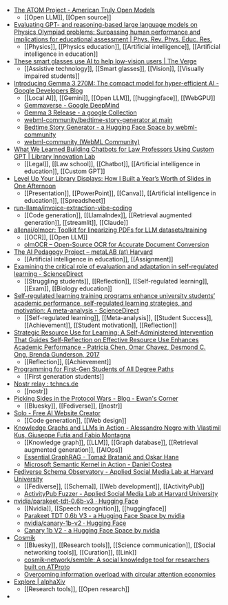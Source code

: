 - [The ATOM Project - American Truly Open Models](https://www.atomproject.ai/)
	- [[Open LLM]], [[Open source]]
- [Evaluating GPT- and reasoning-based large language models on Physics Olympiad problems: Surpassing human performance and implications for educational assessment | Phys. Rev. Phys. Educ. Res.](https://journals.aps.org/prper/abstract/10.1103/6fmx-bsnl)
	- [[Physics]], [[Physics education]], [[Artificial intelligence]], [[Artificial intelligence in education]]
- [These smart glasses use AI to help low-vision users | The Verge](https://www.theverge.com/news/759160/ally-solos-smart-glasses-ai-envision-low-vision)
	- [[Assistive technology]], [[Smart glasses]], [[Vision]], [[Visually impaired students]]
- [Introducing Gemma 3 270M: The compact model for hyper-efficient AI - Google Developers Blog](https://developers.googleblog.com/en/introducing-gemma-3-270m/)
	- [[Local AI]], [[Gemini]], [[Open LLM]], [[huggingface]], [[WebGPU]]
	- [Gemmaverse - Google DeepMind](https://deepmind.google/models/gemma/gemmaverse/)
	- [Gemma 3 Release - a google Collection](https://huggingface.co/collections/google/gemma-3-release-67c6c6f89c4f76621268bb6d)
	- [webml-community/bedtime-story-generator at main](https://huggingface.co/spaces/webml-community/bedtime-story-generator/tree/main)
	- [Bedtime Story Generator - a Hugging Face Space by webml-community](https://huggingface.co/spaces/webml-community/bedtime-story-generator)
	- [webml-community (WebML Community)](https://huggingface.co/webml-community)
- [What We Learned Building Chatbots for Law Professors Using Custom GPT | Library Innovation Lab](https://lil.law.harvard.edu/blog/2025/02/15/what-we-learned-building-chatbots-for-law-professors-using-custom-gpt/)
	- [[Legal]], [[Law school]], [[Chatbot]], [[Artificial intelligence in education]], [[Custom GPT]]
- [Level Up Your Library Displays: How I Built a Year’s Worth of Slides in One Afternoon](https://aischoollibrarian.substack.com/p/level-up-your-library-displays-how?r=u0wmi&triedRedirect=true)
	- [[Presentation]], [[PowerPoint]], [[Canva]], [[Artificial intelligence in education]], [[Spreadsheet]]
- [run-llama/invoice-extraction-vibe-coding](https://github.com/run-llama/invoice-extraction-vibe-coding)
	- [[Code generation]], [[LlamaIndex]], [[Retrieval augmented generation]], [[streamlit]], [[Claude]]
- [allenai/olmocr: Toolkit for linearizing PDFs for LLM datasets/training](https://github.com/allenai/olmocr)
	- [[OCR]], [[Open LLM]]
	- [olmOCR – Open-Source OCR for Accurate Document Conversion](https://olmocr.allenai.org/)
- [The AI Pedagogy Project – metaLAB (at) Harvard](https://aipedagogy.org/)
	- [[Artificial intelligence in education]], [[Assignment]]
- [Examining the critical role of evaluation and adaptation in self-regulated learning - ScienceDirect](https://www.sciencedirect.com/science/article/pii/S0361476X21000862?via%3Dihub)
	- [[Struggling students]], [[Reflection]], [[Self-regulated learning]], [[Exam]], [[Biology education]]
- [Self-regulated learning training programs enhance university students’ academic performance, self-regulated learning strategies, and motivation: A meta-analysis - ScienceDirect](https://www.sciencedirect.com/science/article/abs/pii/S0361476X21000357?via%3Dihub)
	- [[Self-regulated learning]], [[Meta-analysis]], [[Student Success]], [[Achievement]], [[Student motivation]], [[Reflection]]
- [Strategic Resource Use for Learning: A Self-Administered Intervention That Guides Self-Reflection on Effective Resource Use Enhances Academic Performance - Patricia Chen, Omar Chavez, Desmond C. Ong, Brenda Gunderson, 2017](https://journals.sagepub.com/doi/10.1177/0956797617696456)
	- [[Reflection]], [[Achievement]]
- [Programming for First-Gen Students of All Degree Paths](https://www.insidehighered.com/news/student-success/college-experience/2025/08/14/programming-first-gen-students-all-degree-paths)
	- [[First generation students]]
- [Nostr relay : tchncs.de](https://tchncs.de/en/nostr)
	- [[nostr]]
- [Picking Sides in the Protocol Wars - Blog - Ewan's Corner](https://ewancroft.uk/blog/3lvzrtkwttz2p)
	- [[Bluesky]], [[Fediverse]], [[nostr]]
- [Solo - Free AI Website Creator](https://soloist.ai/)
	- [[Code generation]], [[Web design]]
- [Knowledge Graphs and LLMs in Action - Alessandro Negro with Vlastimil Kus, Giuseppe Futia and Fabio Montagna](https://www.manning.com/books/knowledge-graphs-and-llms-in-action)
	- [[Knowledge graph]], [[LLM]], [[Graph database]], [[Retrieval augmented generation]], [[AIOps]]
	- [Essential GraphRAG - Tomaž Bratanič and Oskar Hane](https://www.manning.com/books/essential-graphrag)
	- [Microsoft Semantic Kernel in Action - Daniel Costea](https://www.manning.com/books/microsoft-semantic-kernel-in-action)
- [Fediverse Schema Observatory - Applied Social Media Lab at Harvard University](https://asml.cyber.harvard.edu/fediverse-schema-observatory/)
	- [[Fediverse]], [[Schema]], [[Web development]], [[ActivityPub]]
	- [ActivityPub Fuzzer - Applied Social Media Lab at Harvard University](https://asml.cyber.harvard.edu/activitypub-fuzzer/)
- [nvidia/parakeet-tdt-0.6b-v3 · Hugging Face](https://huggingface.co/nvidia/parakeet-tdt-0.6b-v3)
	- [[Nvidia]], [[Speech recognition]], [[huggingface]]
	- [Parakeet TDT 0.6b V3 - a Hugging Face Space by nvidia](https://huggingface.co/spaces/nvidia/parakeet-tdt-0.6b-v3)
	- [nvidia/canary-1b-v2 · Hugging Face](https://huggingface.co/nvidia/canary-1b-v2)
	- [Canary 1b V2 - a Hugging Face Space by nvidia](https://huggingface.co/spaces/nvidia/canary-1b-v2)
- [Cosmik](https://cosmik.network/)
	- [[Bluesky]], [[Research tools]], [[Science communication]], [[Social networking tools]], [[Curation]], [[Link]]
	- [cosmik-network/semble: A social knowledge tool for researchers built on ATProto](https://github.com/cosmik-network/semble)
	- [Overcoming information overload with circular attention economies](https://blog.cosmik.network/circular-attention)
- [Explore | alphaXiv](https://www.alphaxiv.org/)
	- [[Research tools]], [[Open research]]
-